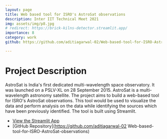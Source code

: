 ```yaml
---
layout: page
title: Web based tool for ISRO's AstroSat observations
description: Inter IIT Technical Meet 2021
img: assets/img/p8.jpg
# redirect: https://brick-kilns-detector.streamlit.app/
importance: 8
category: work
github: https://github.com/aditiagarwal-02/Web-based-tool-for-ISRO-AstroSat-observations

---
```


# Project Description

AstroSat is India's first dedicated multi-wavelength space observatory. It was launched on a PSLV-XL on 28 September 2015. AstroSat is a multi-wavelength astronomy satellite. The project aims to build a web-based tool for ISRO's AstroSat observations. This tool would be used to visualize the data and perform analysis on the data while identifying the sources which have been previously identified. The tool is built using Streamlit.

- [View the Streamlit App](https://mannjain1609-inter-iit-mid-prep-main-j084pu.streamlit.app/)
- [GitHub Repository](https://github.com/aditiagarwal-02 Web-based-tool-for-ISRO-AstroSat-observations)


